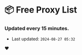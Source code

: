 # :package: Free Proxy List
### Updated every 15 minutes.

- Last updated: `2024-08-27 05:32`

:heart:
